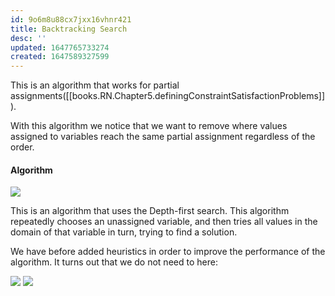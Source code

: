 ```yaml
---
id: 9o6m8u88cx7jxx16vhnr421
title: Backtracking Search
desc: ''
updated: 1647765733274
created: 1647589327599
---
```

This is an algorithm that works for partial assignments([[books.RN.Chapter5.definingConstraintSatisfactionProblems]]). 

With this algorithm we notice that we want to remove where values assigned to variables reach the same partial assignment regardless of the order.

#### Algorithm
![](/assets/images/2022-03-18-08-46-55.png)

This is an algorithm that uses the Depth-first search. This algorithm repeatedly chooses an unassigned variable, and then tries all values in the domain of that variable in turn, trying to find a solution.

We have before added heuristics in order to improve the performance of the algorithm. It turns out that we do not need to here:

![](/assets/images/2022-03-18-08-49-44.png)
![](/assets/images/2022-03-18-08-49-56.png)
